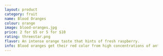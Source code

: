 ```yaml
---
layout: product
category: fruit
name: Blood Oranges
colour: orange
image: blood-oranges.jpg
price: 2 for $5 or 5 for $10
rating: threestar.png
flavor: An intense orange taste that hints of fresh raspberry.
info: Blood oranges get their red color from high concentrations of anthocyanin, a powerful antioxidant. Try adding chopped segments into salads or salsas!
---
```

